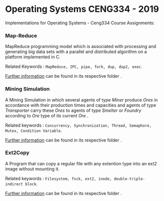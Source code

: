 # Operating Systems CENG334 - 2019

Implementations for Operating Systems - Ceng334 Course Assignments:
 
### Map-Reduce
MapReduce programming model which is associated with processing and generating big data sets with a parallel and distributed algorithm on a platform implemented in C.

Related Keywords : 
`MapReduce, IPC, pipe, fork, dup, dup2, exec`. 

[Further information](https://github.com/egeozbek/operating-systems-334-2019/tree/master/MapReduce-HW1) can be found in its respective folder .

### Mining Simulation
A Mining Simulation in which several agents of type _Miner_ produce _Ores_ in accordance with their production times and capacities and agents of type _Transporter_ carry these _Ores_ to agents of type _Smelter_ or _Foundry_ according to _Ore_ type of its current _Ore_ . 

Related keywords : 
`Concurrency, Synchronization, Thread, Semaphore, Mutex, Condition Variable`. 

[Further information](https://github.com/egeozbek/operating-systems-334-2019/tree/master/MiningSimulator-Concurrency-HW2) can be found in its respective folder .

### Ext2Copy
A Program that can copy a regular file with any extention type into an ext2 image without mounting it.

Related keywords :
`Filesystem, fsck, ext2, inode, double-triple-indirect block`.

[Further information](https://github.com/egeozbek/operating-systems-334-2019/tree/master/Ext2Copy-Filesystem-HW3) can be found in its respective folder .